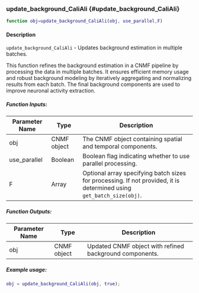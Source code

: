 ### update_background_CaliAli {#update_background_CaliAli}

```matlab
function obj=update_background_CaliAli(obj, use_parallel,F)
```

#### Description
`update_background_CaliAli` - Updates background estimation in multiple batches.

This function refines the background estimation in a CNMF pipeline by processing the data in multiple batches. It ensures efficient memory usage and robust background modeling by iteratively aggregating and normalizing results from each batch. The final background components are used to improve neuronal activity extraction.

##### Function Inputs:
| Parameter Name | Type    | Description                                      |
|---------------|---------|--------------------------------------------------|
| obj           | CNMF object | The CNMF object containing spatial and temporal components. |
| use_parallel  | Boolean | Boolean flag indicating whether to use parallel processing. |
| F             | Array   | Optional array specifying batch sizes for processing. If not provided, it is determined using `get_batch_size(obj)`. |

##### Function Outputs:
| Parameter Name | Type    | Description                                      |
|---------------|---------|--------------------------------------------------|
| obj           | CNMF object | Updated CNMF object with refined background components. |

##### Example usage:
```matlab
obj = update_background_CaliAli(obj, true);
```
